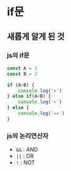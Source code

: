# if문

## 새롭게 알게 된 것
### js의 if문

```javascript
const A = 1
const B = 2

if (A>B) {
    console.log('>')
} else if(A<B) {
    console.log('<')
} else {
    console.log('==')
}
```


### js의 논리연산자
- `&&` : AND
- `||` : OR
- `!` : NOT

